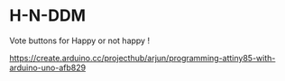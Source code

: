 # H-N-DDM

Vote buttons for Happy or not happy !

https://create.arduino.cc/projecthub/arjun/programming-attiny85-with-arduino-uno-afb829
